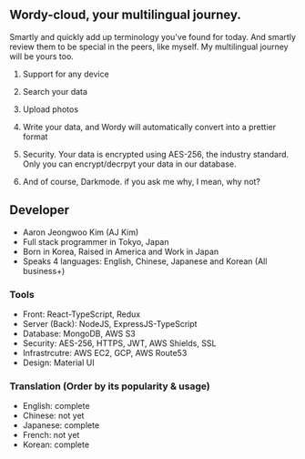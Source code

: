 ## Wordy-cloud, your multilingual journey.

Smartly and quickly add up terminology you've found for today.
And smartly review them to be special in the peers, like myself.
My multilingual journey will be yours too.

1. Support for any device

2. Search your data

3. Upload photos

4. Write your data, and Wordy will automatically convert into a prettier format

5. Security. Your data is encrypted using AES-256, the industry standard.
Only you can encrypt/decrpyt your data in our database.

6. And of course, Darkmode.
if you ask me why, I mean, why not?

## Developer
- Aaron Jeongwoo Kim (AJ Kim)
- Full stack programmer in Tokyo, Japan
- Born in Korea, Raised in America and Work in Japan
- Speaks 4 languages: English, Chinese, Japanese and Korean (All business+)


### Tools
- Front: React-TypeScript, Redux
- Server (Back): NodeJS, ExpressJS-TypeScript
- Database: MongoDB, AWS S3
- Security: AES-256, HTTPS, JWT, AWS Shields, SSL
- Infrastrcutre: AWS EC2, GCP, AWS Route53
- Design: Material UI

### Translation (Order by its popularity & usage)
- English: complete
- Chinese: not yet
- Japanese: complete
- French: not yet
- Korean: complete
